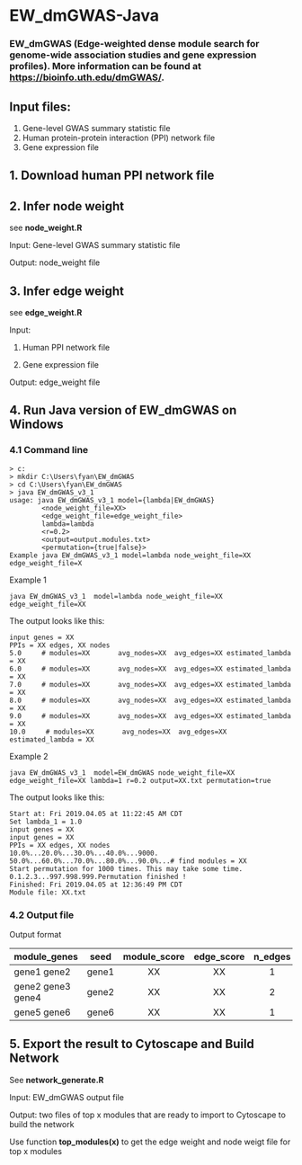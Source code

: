 # EW_dmGWAS-Java
### EW_dmGWAS (Edge-weighted dense module search for genome-wide association studies and gene expression profiles). More information can be found at https://bioinfo.uth.edu/dmGWAS/.

## Input files:
1. Gene-level GWAS summary statistic file
2. Human protein-protein interaction (PPI) network file
3. Gene expression file

## 1. Download human PPI network file

## 2. Infer node weight
see **node_weight.R**

Input: Gene-level GWAS summary statistic file

Output: node_weight file

## 3. Infer edge weight
see **edge_weight.R**

Input: 
1. Human PPI network file

2. Gene expression file

Output: edge_weight file

## 4. Run Java version of EW_dmGWAS on Windows
### 4.1 Command line
```
> c:
> mkdir C:\Users\fyan\EW_dmGWAS
> cd C:\Users\fyan\EW_dmGWAS
> java EW_dmGWAS_v3_1
usage: java EW_dmGWAS_v3_1 model={lambda|EW_dmGWAS}
        <node_weight_file=XX>
        <edge_weight_file=edge_weight_file>
        lambda=lambda
        <r=0.2>
        <output=output.modules.txt>
        <permutation={true|false}>
Example java EW_dmGWAS_v3_1 model=lambda node_weight_file=XX edge_weight_file=X
```
Example 1
```
java EW_dmGWAS_v3_1  model=lambda node_weight_file=XX edge_weight_file=XX 
```
The output looks like this:
```
input genes = XX
PPIs = XX edges, XX nodes
5.0     # modules=XX       avg_nodes=XX  avg_edges=XX estimated_lambda = XX
6.0     # modules=XX       avg_nodes=XX  avg_edges=XX estimated_lambda = XX
7.0     # modules=XX       avg_nodes=XX  avg_edges=XX estimated_lambda = XX
8.0     # modules=XX       avg_nodes=XX  avg_edges=XX estimated_lambda = XX
9.0     # modules=XX       avg_nodes=XX  avg_edges=XX estimated_lambda = XX
10.0     # modules=XX       avg_nodes=XX  avg_edges=XX estimated_lambda = XX
```

Example 2
```
java EW_dmGWAS_v3_1  model=EW_dmGWAS node_weight_file=XX edge_weight_file=XX lambda=1 r=0.2 output=XX.txt permutation=true
```
The output looks like this:
```
Start at: Fri 2019.04.05 at 11:22:45 AM CDT
Set lambda_1 = 1.0
input genes = XX
input genes = XX
PPIs = XX edges, XX nodes
10.0%...20.0%...30.0%...40.0%...9000.
50.0%...60.0%...70.0%...80.0%...90.0%...# find modules = XX
Start permutation for 1000 times. This may take some time.
0.1.2.3...997.998.999.Permutation finished !
Finished: Fri 2019.04.05 at 12:36:49 PM CDT
Module file: XX.txt
```
### 4.2 Output file
Output format

| module_genes | seed | module_score | edge_score| n_edges | z_perm |
| ---------- | ---------- |  :----:  |  :----:  |  :----:  |  :----:  |
| gene1 gene2 | gene1 | XX | XX | 1 | XX |
| gene2 gene3 gene4 | gene2 | XX | XX | 2 | XX |
| gene5 gene6 | gene6 | XX | XX | 1 | XX |

## 5. Export the result to Cytoscape and Build Network
See **network_generate.R**

Input: EW_dmGWAS output file

Output: two files of top x modules that are ready to import to Cytoscape to build the network

Use function **top_modules(x)** to get the edge weight and node weigt file for top x modules


